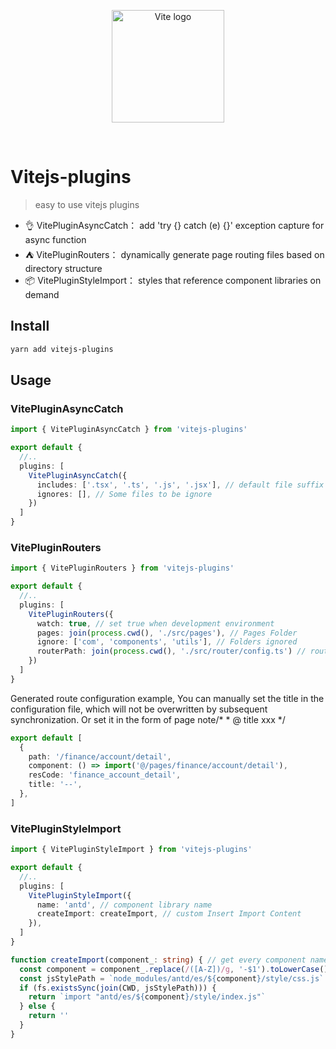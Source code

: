 <p align="center">
  <a href="https://vitejs.dev" target="_blank" rel="noopener noreferrer">
    <img width="180" src="https://vitejs.dev/logo.svg" alt="Vite logo">
  </a>
</p>
<br/>

# Vitejs-plugins

> easy to use vitejs plugins

- 👌 VitePluginAsyncCatch： add 'try {} catch (e) {}' exception capture for async function
- ⛺️ VitePluginRouters： dynamically generate page routing files based on directory structure
- 📦 VitePluginStyleImport： styles that reference component libraries on demand

## Install
```bash
yarn add vitejs-plugins
```

## Usage

### VitePluginAsyncCatch
```ts
import { VitePluginAsyncCatch } from 'vitejs-plugins'

export default {
  //.. 
  plugins: [
    VitePluginAsyncCatch({
      includes: ['.tsx', '.ts', '.js', '.jsx'], // default file suffix
      ignores: [], // Some files to be ignore
    })
  ]
}
```

### VitePluginRouters
```ts
import { VitePluginRouters } from 'vitejs-plugins'

export default {
  //.. 
  plugins: [
    VitePluginRouters({
      watch: true, // set true when development environment 
      pages: join(process.cwd(), './src/pages'), // Pages Folder
      ignore: ['com', 'components', 'utils'], // Folders ignored
      routerPath: join(process.cwd(), './src/router/config.ts') // routing file path
    })
  ]
}
```
Generated route configuration example, You can manually set the title in the configuration file, which will not be overwritten by subsequent synchronization. Or set it in the form of page note/* * @ title xxx */

```ts
export default [
  {
    path: '/finance/account/detail',
    component: () => import('@/pages/finance/account/detail'),
    resCode: 'finance_account_detail',
    title: '--',
  },
]
```


### VitePluginStyleImport
```ts
import { VitePluginStyleImport } from 'vitejs-plugins'

export default {
  //.. 
  plugins: [
    VitePluginStyleImport({
      name: 'antd', // component library name
      createImport: createImport, // custom Insert Import Content
    }),
  ]
}

function createImport(component_: string) { // get every component name
  const component = component_.replace(/([A-Z])/g, '-$1').toLowerCase()
  const jsStylePath = `node_modules/antd/es/${component}/style/css.js`
  if (fs.existsSync(join(CWD, jsStylePath))) {
    return `import "antd/es/${component}/style/index.js"`
  } else {
    return ''
  }
}
```